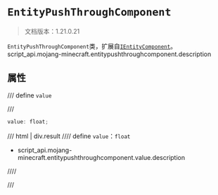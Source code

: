 # `EntityPushThroughComponent`

> 文档版本：1.21.0.21

`EntityPushThroughComponent`类，扩展自[`IEntityComponent`](./ientitycomponent.md)。script_api.mojang-minecraft.entitypushthroughcomponent.description

## 属性

/// define
`value`


///

```js
value: float;
```

/// html | div.result
//// define
`value`：`float`

- script_api.mojang-minecraft.entitypushthroughcomponent.value.description


////

///

